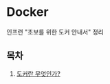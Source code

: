 # Docker
인프런 "초보를 위한 도커 안내서" 정리

## 목차
1. [도커란 무엇인가?](https://github.com/sujinnaljin/Docker/blob/main/%EB%8F%84%EC%BB%A4%EB%9E%80%20%EB%AC%B4%EC%97%87%EC%9D%B8%EA%B0%80%3F.md)
